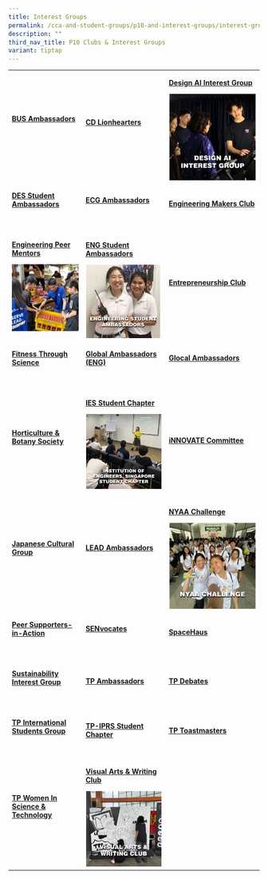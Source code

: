 ```yaml
---
title: Interest Groups
permalink: /cca-and-student-groups/p10-and-interest-groups/interest-groups/
description: ""
third_nav_title: P10 Clubs & Interest Groups
variant: tiptap
---
```

<p></p>
<table style="minWidth: 75px">
<colgroup>
<col>
<col>
<col>
</colgroup>
<tbody>
<tr>
<td rowspan="1" colspan="1">
<p><strong><a href="/interest-groups/business-ambassadors/" rel="noopener noreferrer nofollow" target="_blank">BUS Ambassadors</a></strong>
</p>
<div class="isomer-image-wrapper">
<img style="width: 100%" height="auto" width="100%" alt="" src="/images/Interest Groups/Business_Ambassadors_Resized.png">
</div>
<p></p>
</td>
<td rowspan="1" colspan="1">
<p><strong><a href="/interest-groups/cd-lionhearters/" rel="noopener noreferrer nofollow" target="_blank">CD Lionhearters</a></strong>
</p>
<div class="isomer-image-wrapper">
<img style="width: 100%" height="auto" width="100%" alt="" src="/images/Interest Groups/CD_Lionhearters_Resized.png">
</div>
</td>
<td rowspan="1" colspan="1">
<p><strong><a href="/interest-groups/design-ai-interest-group/" rel="noopener noreferrer nofollow" target="_blank">Design AI Interest Group</a></strong>
</p>
<div class="isomer-image-wrapper">
<img style="width: 100%" height="auto" width="100%" alt="" src="/images/Interest Groups/Design_AI_Interest_Group_Resized.png">
</div>
</td>
</tr>
<tr>
<td rowspan="1" colspan="1">
<p><strong><a href="/interest-groups/design-student-ambassadors/" rel="noopener noreferrer nofollow" target="_blank">DES Student Ambassadors</a></strong>
</p>
<div class="isomer-image-wrapper">
<img style="width: 100%" height="auto" width="100%" alt="" src="/images/Interest Groups/Design_Student_Ambassadors_Resized.png">
</div>
<p></p>
</td>
<td rowspan="1" colspan="1">
<p><strong><a href="/interest-groups/ecgambassadors/" rel="noopener noreferrer nofollow" target="_blank">ECG Ambassadors</a></strong>
</p>
<div class="isomer-image-wrapper">
<img style="width: 100%" height="auto" width="100%" alt="" src="/images/Interest Groups/ECG_Ambassadors_Resized.png">
</div>
<p></p>
</td>
<td rowspan="1" colspan="1">
<p><strong><a href="/interest-groups/engineering-makers-club/" rel="noopener noreferrer nofollow" target="_blank">Engineering Makers Club</a></strong>
</p>
<div class="isomer-image-wrapper">
<img style="width: 100%" height="auto" width="100%" alt="" src="/images/Interest Groups/Engineering_Makers_Club_Resized.png">
</div>
</td>
</tr>
<tr>
<td rowspan="1" colspan="1">
<p><strong><a href="/interest-groups/engineering-peer-mentors/" rel="noopener noreferrer nofollow" target="_blank">Engineering Peer Mentors</a></strong>
</p>
<div class="isomer-image-wrapper">
<img style="width: 100%" height="auto" width="100%" alt="" src="/images/Interest Groups/Engineering_Peer_Mentors_Resized.jpg">
</div>
<p></p>
</td>
<td rowspan="1" colspan="1">
<p><strong><a href="/interest-groups/engineering-student-ambassadors/" rel="noopener noreferrer nofollow" target="_blank">ENG Student Ambassadors</a></strong>
</p>
<div class="isomer-image-wrapper">
<img style="width: 100%" height="auto" width="100%" alt="" src="/images/Interest Groups/Engineering_Studen_Ambassadors_Resized.png">
</div>
</td>
<td rowspan="1" colspan="1">
<p><strong><a href="/interest-groups/entrepreneurship-club/" rel="noopener noreferrer nofollow" target="_blank">Entrepreneurship Club</a></strong>
</p>
<div class="isomer-image-wrapper">
<img style="width: 100%" height="auto" width="100%" alt="" src="/images/Interest Groups/Entrepreneurship_Club_Resized.png">
</div>
</td>
</tr>
<tr>
<td rowspan="1" colspan="1">
<p><strong><a href="/interest-groups/fitness-through-science/" rel="noopener noreferrer nofollow" target="_blank">Fitness Through Science</a></strong>
</p>
<div class="isomer-image-wrapper">
<img style="width: 100%" height="auto" width="100%" alt="" src="/images/Interest Groups/Fitness_Through_Science_Interest_Group_Resized.png">
</div>
<p></p>
</td>
<td rowspan="1" colspan="1">
<p><strong><a href="/global-ambassadors-engineering/" rel="noopener noreferrer nofollow" target="_blank">Global Ambassadors (ENG)</a></strong>
</p>
<div class="isomer-image-wrapper">
<img style="width: 100%" height="auto" width="100%" alt="" src="/images/Interest Groups/Global_Ambassadors__Engineering__Resized.png">
</div>
<p></p>
</td>
<td rowspan="1" colspan="1">
<p><strong><a href="https://cms.isomer.gov.sg/interest-groups/glocal-ambassadors/" rel="noopener noreferrer nofollow" target="_blank"><u>Glocal Ambassadors</u></a></strong>
</p>
<div class="isomer-image-wrapper">
<img style="width: 100%" height="auto" width="100%" alt="" src="/images/Interest Groups/Glocal_Ambassadors_Resized.png">
</div>
<p></p>
</td>
</tr>
<tr>
<td rowspan="1" colspan="1">
<p><strong><a href="/interest-groups/horticulture/" rel="noopener noreferrer nofollow" target="_blank">Horticulture &amp; Botany Society</a></strong>
</p>
<div class="isomer-image-wrapper">
<img style="width: 100%" height="auto" width="100%" alt="" src="/images/Interest Groups/Horticulture___Botany_Society_Resized.png">
</div>
<p></p>
</td>
<td rowspan="1" colspan="1">
<p><strong><a href="/interest-groups/ies-student-chapter/" rel="noopener noreferrer nofollow" target="_blank">IES Student Chapter</a></strong>
</p>
<div class="isomer-image-wrapper">
<img style="width: 100%" height="auto" width="100%" alt="" src="/images/Interest Groups/IES_Student_Chapter_Resized.png">
</div>
<p></p>
</td>
<td rowspan="1" colspan="1">
<p><strong><a href="/interest-groups/innovate-committee/" rel="noopener noreferrer nofollow" target="_blank">iNNOVATE Committee</a></strong>
</p>
<div class="isomer-image-wrapper">
<img style="width: 100%" height="auto" width="100%" alt="" src="/images/Interest Groups/iNNOVATE_Committee_Resized.png">
</div>
</td>
</tr>
<tr>
<td rowspan="1" colspan="1">
<p><strong><a href="/interest-groups/japanese-cultural-group/" rel="noopener noreferrer nofollow" target="_blank">Japanese Cultural Group</a></strong>
</p>
<div class="isomer-image-wrapper">
<img style="width: 100%" height="auto" width="100%" alt="" src="/images/Interest Groups/Japanese_Cultural_Group_Resized.png">
</div>
<p></p>
</td>
<td rowspan="1" colspan="1">
<p><strong><a href="/interest-groups/lead-ambassadors/" rel="noopener noreferrer nofollow" target="_blank">LEAD Ambassadors</a></strong>
</p>
<div class="isomer-image-wrapper">
<img style="width: 100%" height="auto" width="100%" alt="" src="/images/Interest Groups/LEAD_Ambassadors_Resized.png">
</div>
<p></p>
</td>
<td rowspan="1" colspan="1">
<p><strong><a href="/interest-groups/nyaa-challenge/" rel="noopener noreferrer nofollow" target="_blank">NYAA Challenge</a></strong>
</p>
<div class="isomer-image-wrapper">
<img style="width: 100%" height="auto" width="100%" alt="" src="/images/Interest Groups/NYAA_Challenge_Interest_Group_Resized_1.png">
</div>
</td>
</tr>
<tr>
<td rowspan="1" colspan="1">
<p><strong><a href="/interest-groups/peer-supporters-in-action/" rel="noopener noreferrer nofollow" target="_blank">Peer Supporters-in-Action</a></strong>
</p>
<div class="isomer-image-wrapper">
<img style="width: 100%" height="auto" width="100%" alt="" src="/images/Interest Groups/Peer_Supporters_In_Action_Resized_1.png">
</div>
<p></p>
</td>
<td rowspan="1" colspan="1">
<p><strong><a href="/interest-groups/senvocates/" rel="noopener noreferrer nofollow" target="_blank">SENvocates</a></strong>
</p>
<div class="isomer-image-wrapper">
<img style="width: 100%" height="auto" width="100%" alt="" src="/images/Interest Groups/SENvocates_Resized.png">
</div>
<p></p>
</td>
<td rowspan="1" colspan="1">
<p><strong><a href="/interest-groups/spacehaus/" rel="noopener noreferrer nofollow" target="_blank">SpaceHaus</a></strong>
</p>
<div class="isomer-image-wrapper">
<img style="width: 100%" height="auto" width="100%" alt="" src="/images/Interest Groups/SpaceHaus_Resized.png">
</div>
</td>
</tr>
<tr>
<td rowspan="1" colspan="1">
<p><strong><a href="/interest-groups/sustainability-interest-group/" rel="noopener noreferrer nofollow" target="_blank">Sustainability Interest Group</a></strong>
</p>
<div class="isomer-image-wrapper">
<img style="width: 100%" height="auto" width="100%" alt="" src="/images/Interest Groups/Sustainability_Interest_Group_Resized_2.png">
</div>
<p></p>
</td>
<td rowspan="1" colspan="1">
<p><strong><a href="/interest-groups/tp-ambassadors/" rel="noopener noreferrer nofollow" target="_blank">TP Ambassadors</a></strong>
</p>
<div class="isomer-image-wrapper">
<img style="width: 100%" height="auto" width="100%" alt="" src="/images/Interest Groups/TP_Ambassadors_Resized.png">
</div>
</td>
<td rowspan="1" colspan="1">
<p><strong><a href="/interest-groups/tp-debates/" rel="noopener noreferrer nofollow" target="_blank"><u>TP Debates</u></a></strong>
</p>
<div class="isomer-image-wrapper">
<img style="width: 100%" height="auto" width="100%" alt="" src="/images/Interest Groups/TP_Debates_Resized.png">
</div>
</td>
</tr>
<tr>
<td rowspan="1" colspan="1">
<p><strong><a href="/interest-groups/tp-international-students-group/" rel="noopener noreferrer nofollow" target="_blank">TP International Students Group</a></strong>
</p>
<div class="isomer-image-wrapper">
<img style="width: 100%" height="auto" width="100%" alt="" src="/images/Interest Groups/TP_International_Students_Group_Resized_2.png">
</div>
<p></p>
</td>
<td rowspan="1" colspan="1">
<p><strong><a href="/interest-groups/iprs-student-chapter/" rel="noopener noreferrer nofollow" target="_blank">TP-IPRS Student Chapter</a></strong>
</p>
<div class="isomer-image-wrapper">
<img style="width: 100%" height="auto" width="100%" alt="" src="/images/Interest Groups/TP_IPRS_Student_Chapter_Resized.png">
</div>
</td>
<td rowspan="1" colspan="1">
<p><strong><a href="/interest-groups/tp-toastmasters/" rel="noopener noreferrer nofollow" target="_blank">TP Toastmasters</a></strong>
</p>
<div class="isomer-image-wrapper">
<img style="width: 100%" height="auto" width="100%" alt="" src="/images/Interest Groups/TP_Toastmasters_Resized.png">
</div>
</td>
</tr>
<tr>
<td rowspan="1" colspan="1">
<p><strong><a href="/interest-groups/twist/" rel="noopener noreferrer nofollow" target="_blank"><u>TP Women In Science &amp; Technology</u></a></strong>
</p>
<div class="isomer-image-wrapper">
<img style="width: 100%" height="auto" width="100%" alt="" src="/images/Interest Groups/TP_Women_In_Science___Technology_Resized.png">
</div>
<p></p>
</td>
<td rowspan="1" colspan="1">
<p><strong><a href="/interest-groups/visual-arts-and-writing-club/" rel="noopener noreferrer nofollow" target="_blank">Visual Arts &amp; Writing Club</a></strong>
</p>
<div class="isomer-image-wrapper">
<img style="width: 100%" height="auto" width="100%" alt="" src="/images/Interest Groups/Visual_Arts___Writing_Club_Resized.png">
</div>
</td>
<td rowspan="1" colspan="1">
<p></p>
</td>
</tr>
</tbody>
</table>
<p></p>
<p></p>